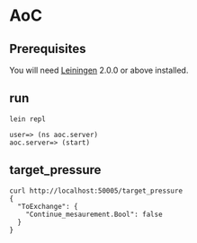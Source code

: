 # AoC



## Prerequisites

You will need [Leiningen][] 2.0.0 or above installed.

[leiningen]: https://github.com/technomancy/leiningen

## run

`lein repl`

```
user=> (ns aoc.server)
aoc.server=> (start)
```
## target_pressure

```
curl http://localhost:50005/target_pressure
{
  "ToExchange": {
    "Continue_mesaurement.Bool": false
  }
}
```
